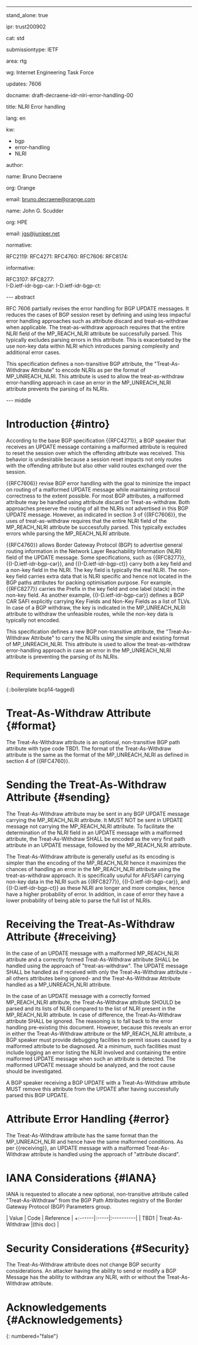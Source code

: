 ---

stand_alone: true

ipr: trust200902

cat: std

submissiontype: IETF

area: rtg

wg: Internet Engineering Task Force

updates: 7606

docname: draft-decraene-idr-nlri-error-handling-00


title: NLRI Error handling



lang: en

kw:

  - bgp
  - error-handling
  - NLRI

author:


  name: Bruno Decraene

  org: Orange

  email: bruno.decraene@orange.com


  name: John G. Scudder

  org: HPE

  email: jgs@juniper.net


normative:

  RFC2119:
  RFC4271:
  RFC4760:
  RFC7606:
  RFC8174:  

informative:

  RFC3107:
  RFC8277:  
  I-D.ietf-idr-bgp-car:
  I-D.ietf-idr-bgp-ct:

--- abstract

RFC 7606 partially revises the error handling for BGP UPDATE messages.
It reduces the cases of BGP session reset by defining and using less impacful error handling approaches such as attribute discard and treat-as-withdraw when applicable.
The treat-as-withdraw approach requires that the entire NLRI field of the MP_REACH_NLRI attribute be successfully parsed. This typically excludes parsing errors in this attribute.
This is exacerbated by the use non-key data within NLRI which introduces parsing complexity and additional error cases.

This specification defines a non-transitive BGP attribute, the "Treat-As-Withdraw Attribute" to encode NLRIs as per the format of MP_UNREACH_NLRI.
This attribute is used to allow the treat-as-withdraw error-handling approach in case an error in the MP_UNREACH_NLRI attribute prevents the parsing of its NLRIs.

--- middle

# Introduction {#intro}

According to the base BGP specification {{RFC4271}}, a BGP speaker that receives an UPDATE message containing a malformed attribute is required to reset the session over which the offending attribute was received.
This behavior is undesirable because a session reset impacts not only routes with the offending attribute but also other valid routes exchanged over the session.


{{RFC7606}} revise BGP error handling with the goal to minimize the impact on routing of a malformed UPDATE message while maintaining protocol correctness to the extent possible.
For most BGP attributes, a malformed attribute may be handled using attribute discard or Treat-as-withdraw.
Both approaches preserve the routing of all the NLRIs not advertised in this BGP UPDATE message.
However, as indicated in section 3 of {{RFC7606}}, the uses of treat-as-withdraw requires that the entire NLRI field of the MP_REACH_NLRI attribute be successfully parsed.
This typically excludes errors while parsing the MP_REACH_NLRI attribute.

{{RFC4760}} allows Border Gateway Protocol (BGP) to advertise general routing information in the Network Layer Reachability Information (NLRI) field of the UPDATE message.
Some specifications, such as {{RFC8277}}, {{I-D.ietf-idr-bgp-car}}, and {{I-D.ietf-idr-bgp-ct}} carry both a key field and a non-key field in the NLRI.
The key field is typically the real NLRI.
The non-key field carries extra data that is NLRI specific and hence not located in the BGP paths attributes for packing optimisation purpose.
For example, {{RFC8277}} carries the Prefix in the key field and one label (stack) in the non-key field.
As another example, {{I-D.ietf-idr-bgp-car}} defines a BGP CAR SAFI explicitly carrying Key Fields and Non-Key Fields as a list of TLVs.
In case of a BGP withdraw, the key is indicated in the MP_UNREACH_NLRI attribute to withdraw the unfeasible routes, while the non-key data is typically not encoded.

This specification defines a new BGP non-transitive attribute, the "Treat-As-Withdraw Attribute" to carry the NLRIs using the simple and existing format of MP_UNREACH_NLRI.
This attribute is used to allow the treat-as-withdraw error-handling approach in case an error in the MP_UNREACH_NLRI attribute is preventing the parsing of its NLRIs.

## Requirements Language

{::boilerplate bcp14-tagged}


# Treat-As-Withdraw Attribute {#format}


The Treat-As-Withdraw attribute is an optional, non-transitive BGP path attribute with type code TBD1. 
The format of the Treat-As-Withdraw attribute is the same as the format of the MP_UNREACH_NLRI as defined in section 4 of {{RFC4760}}.


# Sending the Treat-As-Withdraw Attribute {#sending}

The Treat-As-Withdraw attribute may be sent in any BGP UPDATE message carrying the MP_REACH_NLRI attribute.
It MUST NOT be sent in UPDATE message not carrying the MP_REACH_NLRI attribute.
To facilitate the determination of the NLRI field in an UPDATE message with a malformed attribute, the Treat-As-Withdraw SHALL be encoded as the very first path attribute in an UPDATE message, followed by the MP_REACH_NLRI attribute.


The Treat-As-Withdraw attribute is generally useful as its encoding is simpler than the encoding of the MP_REACH_NLRI hence it maximizes the chances of handling an error in the MP_REACH_NLRI attribute using the treat-as-withdraw approach.
It is specifically usuful for AFI/SAFI carrying non-key data in the NLRI such as {{RFC8277}}, {{I-D.ietf-idr-bgp-car}}, and {{I-D.ietf-idr-bgp-ct}} as these NLRI are longer and more complex, hence have a higher probability of error. In addition, in case of error they have a lower probability of being able to parse the full list of NLRIs.

# Receiving the Treat-As-Withdraw Attribute {#receiving}

In the case of an UPDATE message with a malformed MP_REACH_NLRI attribute and a correctly formed Treat-As-Withdraw attribute SHALL be handled using the approach of "treat-as-withdraw".
The UPDATE message SHALL be handled as if received with only the Treat-As-Withdraw attribute -all others attributes being ignored- and the Treat-As-Withdraw Attribute handled as a MP_UNREACH_NLRI attribute.


In the case of an UPDATE message with a correctly formed MP_REACH_NLRI attribute, the Treat-As-Withdraw attribute SHOULD be parsed and its lists of NLRI compared to the list of NLRI present in the MP_REACH_NLRI attribute.
In case of difference, the Treat-As-Withdraw attribute SHALL be ignored.
The reasoning is to fall back to the error handling pre-existing this document.
However, because this reveals an error in either the Treat-As-Withdraw attribute or the MP_REACH_NLRI attribute, a BGP speaker must provide debugging facilities to permit issues caused by a malformed attribute to be diagnosed.
At a minimum, such facilities must include logging an error listing the NLRI involved and containing the entire malformed UPDATE message when such an attribute is detected.
The malformed UPDATE message should be analyzed, and the root cause should be investigated.


A BGP speaker receiving a BGP UPDATE with a Treat-As-Withdraw attribute MUST remove this attribute from the UPDATE after having successfully parsed this BGP UPDATE.

# Attribute Error Handling {#error}

The Treat-As-Withdraw attribute has the same format than the MP_UNREACH_NLRI and hence have the same malformed conditions.
As per {{receiving}}, an UPDATE message with a malformed Treat-As-Withdraw attribute is handled using the approach of "attribute discard".

# IANA Considerations {#IANA}

IANA is requested to allocate a new optional, non-transitive attribute called "Treat-As-Withdraw" from the BGP Path Attributes registry of the Border Gateway Protocol (BGP) Parameters group.

| Value | Code | Reference |
+:------|:-----|:----------|
| TBD1  | Treat-As-Withdraw |(this doc) |




# Security Considerations {#Security}

The Treat-As-Withdraw attribute does not change BGP security considerations.
An attacker having the ability to send or modify a BGP Message has the ability to withdraw any NLRI, with or without the Treat-As-Withdraw attribute.


# Acknowledgements {#Acknowledgements}

{: numbered="false"}



